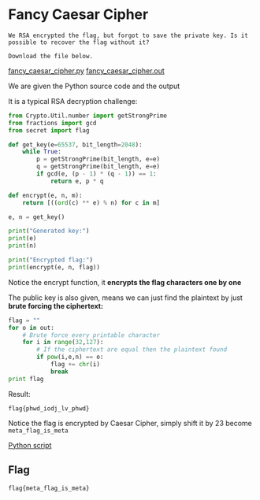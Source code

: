 # Fancy Caesar Cipher
```
We RSA encrypted the flag, but forgot to save the private key. Is it possible to recover the flag without it?

Download the file below.
```
[fancy_caesar_cipher.py](fancy_caesar_cipher.py) [fancy_caesar_cipher.out](fancy_caesar_cipher.out)

We are given the Python source code and the output

It is a typical RSA decryption challenge:
```py
from Crypto.Util.number import getStrongPrime
from fractions import gcd
from secret import flag

def get_key(e=65537, bit_length=2048):
    while True:
        p = getStrongPrime(bit_length, e=e)
        q = getStrongPrime(bit_length, e=e)
        if gcd(e, (p - 1) * (q - 1)) == 1:
            return e, p * q

def encrypt(e, n, m):
    return [((ord(c) ** e) % n) for c in m]

e, n = get_key()

print("Generated key:")
print(e)
print(n)

print("Encrypted flag:")
print(encrypt(e, n, flag))
```
Notice the encrypt function, it **encrypts the flag characters one by one**

The public key is also given, means we can just find the plaintext by just **brute forcing the ciphertext:**
```py
flag = ""
for o in out:
	# Brute force every printable character
	for i in range(32,127):
		# If the ciphertext are equal then the plaintext found
		if pow(i,e,n) == o:
			flag += chr(i)
			break
print flag 
```
Result:
```
flag{phwd_iodj_lv_phwd}
```
Notice the flag is encrypted by Caesar Cipher, simply shift it by 23 become `meta_flag_is_meta`

[Python script](solve.py)

## Flag
```
flag{meta_flag_is_meta}
```